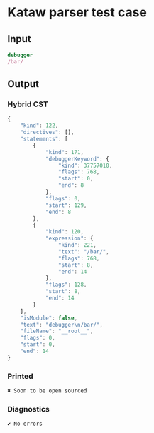 # Kataw parser test case

## Input

`````js
debugger
/bar/
`````

## Output

### Hybrid CST

```javascript
{
    "kind": 122,
    "directives": [],
    "statements": [
        {
            "kind": 171,
            "debuggerKeyword": {
                "kind": 37757010,
                "flags": 768,
                "start": 0,
                "end": 8
            },
            "flags": 0,
            "start": 129,
            "end": 8
        },
        {
            "kind": 120,
            "expression": {
                "kind": 221,
                "text": "/bar/",
                "flags": 768,
                "start": 8,
                "end": 14
            },
            "flags": 128,
            "start": 8,
            "end": 14
        }
    ],
    "isModule": false,
    "text": "debugger\n/bar/",
    "fileName": "__root__",
    "flags": 0,
    "start": 0,
    "end": 14
}
```

### Printed

```javascript
✖ Soon to be open sourced
```

### Diagnostics

```javascript
✔ No errors
```

